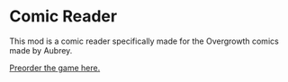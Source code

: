 # Comic Reader
This mod is a comic reader specifically made for the Overgrowth comics made by Aubrey.  

[Preorder the game here.](http://www.wolfire.com/overgrowth)
